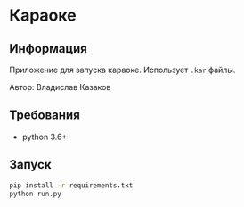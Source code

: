 # Караоке

## Информация
Приложение для запуска караоке. Использует `.kar` файлы.

Автор: Владислав Казаков

## Требования
- python 3.6+

## Запуск
```bash
pip install -r requirements.txt
python run.py
```
